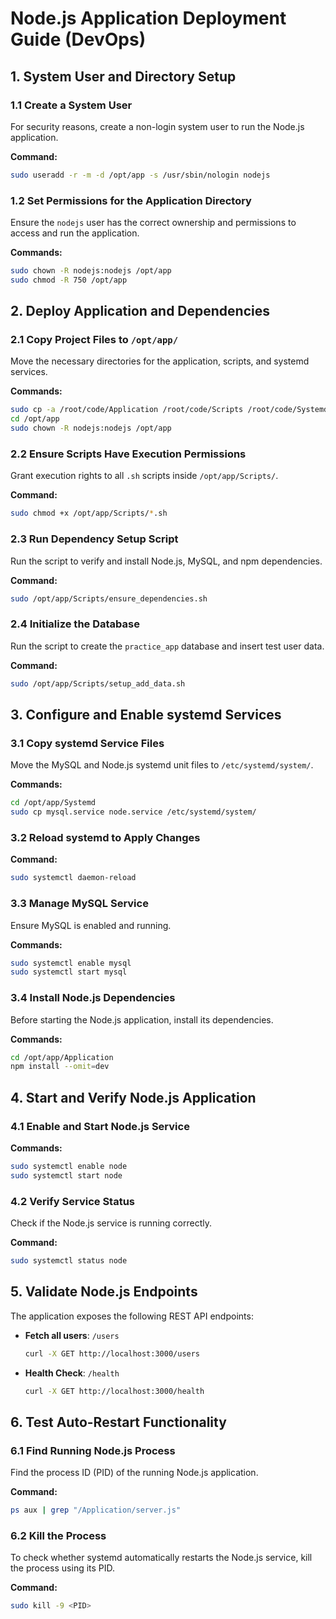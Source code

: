 # Node.js Application Deployment Guide (DevOps)

## 1. System User and Directory Setup

### 1.1 Create a System User

For security reasons, create a non-login system user to run the Node.js application.

**Command:**

```bash
sudo useradd -r -m -d /opt/app -s /usr/sbin/nologin nodejs
```

### 1.2 Set Permissions for the Application Directory

Ensure the `nodejs` user has the correct ownership and permissions to access and run the application.

**Commands:**

```bash
sudo chown -R nodejs:nodejs /opt/app
sudo chmod -R 750 /opt/app
```

## 2. Deploy Application and Dependencies

### 2.1 Copy Project Files to `/opt/app/`

Move the necessary directories for the application, scripts, and systemd services.

**Commands:**

```bash
sudo cp -a /root/code/Application /root/code/Scripts /root/code/Systemd /opt/app
cd /opt/app
sudo chown -R nodejs:nodejs /opt/app
```

### 2.2 Ensure Scripts Have Execution Permissions

Grant execution rights to all `.sh` scripts inside `/opt/app/Scripts/`.

**Command:**

```bash
sudo chmod +x /opt/app/Scripts/*.sh
```

### 2.3 Run Dependency Setup Script

Run the script to verify and install Node.js, MySQL, and npm dependencies.

**Command:**

```bash
sudo /opt/app/Scripts/ensure_dependencies.sh
```

### 2.4 Initialize the Database

Run the script to create the `practice_app` database and insert test user data.

**Command:**

```bash
sudo /opt/app/Scripts/setup_add_data.sh
```

## 3. Configure and Enable systemd Services

### 3.1 Copy systemd Service Files

Move the MySQL and Node.js systemd unit files to `/etc/systemd/system/`.

**Commands:**

```bash
cd /opt/app/Systemd
sudo cp mysql.service node.service /etc/systemd/system/
```

### 3.2 Reload systemd to Apply Changes

**Command:**

```bash
sudo systemctl daemon-reload
```

### 3.3 Manage MySQL Service

Ensure MySQL is enabled and running.

**Commands:**

```bash
sudo systemctl enable mysql
sudo systemctl start mysql
```

### 3.4 Install Node.js Dependencies

Before starting the Node.js application, install its dependencies.

**Commands:**

```bash
cd /opt/app/Application
npm install --omit=dev
```

## 4. Start and Verify Node.js Application

### 4.1 Enable and Start Node.js Service

**Commands:**

```bash
sudo systemctl enable node
sudo systemctl start node
```

### 4.2 Verify Service Status

Check if the Node.js service is running correctly.

**Command:**

```bash
sudo systemctl status node
```

## 5. Validate Node.js Endpoints

The application exposes the following REST API endpoints:

- **Fetch all users**: `/users`

  ```bash
  curl -X GET http://localhost:3000/users
  ```
- **Health Check**: `/health`

  ```bash
  curl -X GET http://localhost:3000/health
  ```

## 6. Test Auto-Restart Functionality

### 6.1 Find Running Node.js Process

Find the process ID (PID) of the running Node.js application.

**Command:**

```bash
ps aux | grep "/Application/server.js"
```

### 6.2 Kill the Process

To check whether systemd automatically restarts the Node.js service, kill the process using its PID.

**Command:**

```bash
sudo kill -9 <PID>
```
